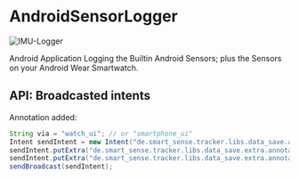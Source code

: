 AndroidSensorLogger
===================

![IMU-Logger](
https://github.com/mzittel/AndroidSensorLogger/blob/master/loggingBackend/src/main/res/drawable-xhdpi/ic_launcher.png?raw=true)

Android Application Logging the Builtin Android Sensors; plus the Sensors on your Android Wear Smartwatch.

## API: Broadcasted intents

Annotation added:

```java
String via = "watch_ui"; // or "smartphone_ui"
Intent sendIntent = new Intent("de.smart_sense.tracker.libs.data_save.annotate");
sendIntent.putExtra("de.smart_sense.tracker.libs.data_save.extra.annotationName", "smoking");
sendIntent.putExtra("de.smart_sense.tracker.libs.data_save.extra.annotationVia", via);
sendBroadcast(sendIntent);
```
